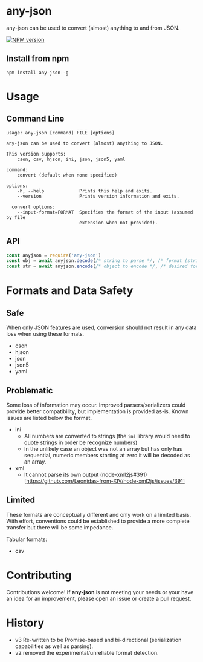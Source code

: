 # any-json

any-json can be used to convert (almost) anything to and from JSON.

[![NPM version](https://img.shields.io/npm/v/any-json.svg?style=flat-square)](http://www.npmjs.com/package/any-json)

## Install from npm

```
npm install any-json -g
```

# Usage

## Command Line

```
usage: any-json [command] FILE [options]

any-json can be used to convert (almost) anything to JSON.

This version supports:
    cson, csv, hjson, ini, json, json5, yaml

command:
    convert (default when none specified)

options:
    -h, --help             Prints this help and exits.
    --version              Prints version information and exits.

  convert options:
    --input-format=FORMAT  Specifies the format of the input (assumed by file
                           extension when not provided).
```

## API

```js
const anyjson = require('any-json')
const obj = await anyjson.decode(/* string to parse */, /* format (string) */)
const str = await anyjson.encode(/* object to encode */, /* desired format (string) */)
```

# Formats and Data Safety

## Safe

When only JSON features are used, conversion should not result in any data loss when using these formats.

- cson
- hjson
- json
- json5
- yaml

## Problematic

Some loss of information may occur.  Improved parsers/serializers could provide better compatibility, but implementation is provided as-is.  Known issues are listed below the format.

- ini
  - All numbers are converted to strings (the `ini` library would need to quote strings in order be recognize numbers)
  - In the unlikely case an object was not an array but has only has sequential, numeric members starting at zero it will be decoded as an array.
- xml
  - It cannot parse its own output (node-xml2js#391)[https://github.com/Leonidas-from-XIV/node-xml2js/issues/391]

## Limited

These formats are conceptually different and only work on a limited basis.  With effort, conventions could be established to provide a more complete transfer but there will be some impedance.

Tabular formats:
- csv

# Contributing

Contributions welcome!  If **any-json** is not meeting your needs or your have an idea for an improvement, please open an issue or create a pull request.

# History

- v3 Re-written to be Promise-based and bi-directional (serialization capabilities as well as parsing).
- v2 removed the experimental/unreliable format detection.
